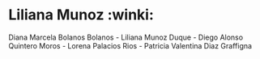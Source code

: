 # Liliana Munoz :winki:

Diana Marcela Bolanos Bolanos - Liliana Munoz Duque - Diego Alonso Quintero Moros - Lorena Palacios Rios - Patricia Valentina Diaz Graffigna

